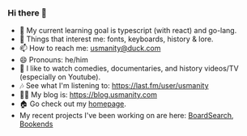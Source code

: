 ### Hi there 💐

- 🌱 My current learning goal is typescript (with react) and go-lang.
- 💬 Things that interest me: fonts, keyboards, history & lore.
- 📫 How to reach me: usmanity@duck.com
- 😄 Pronouns: he/him
- 🎥 I like to watch comedies, documentaries, and history videos/TV (especially on Youtube).
- 🎶 See what I'm listening to: https://last.fm/user/usmanity
- ✍🏽 My blog is: https://blog.usmanity.com
- 🏠 Go check out my [homepage](https://usmanity.com?ref=github-readme.md).
- My recent projects I've been working on are here: [BoardSearch](https://boardsearch.io?ref=github-profile), [Bookends](https://bookends.app?ref=github-profile)
<!--
**usmanity/usmanity** is a ✨ _special_ ✨ repository because its `README.md` (this file) appears on your GitHub profile.

Here are some ideas to get you started:
- ⚡ Fun fact: 
-->

